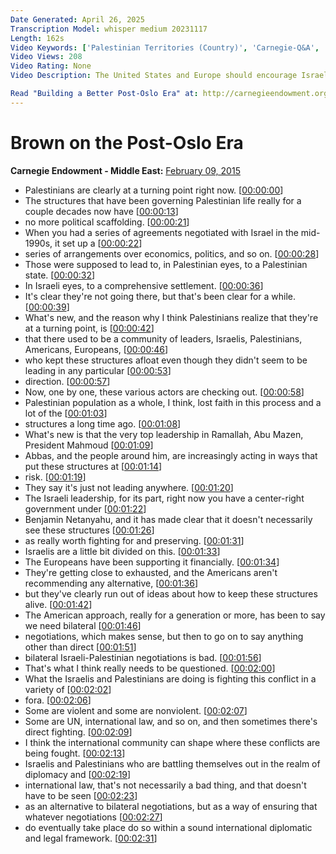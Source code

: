 ```yaml
---
Date Generated: April 26, 2025
Transcription Model: whisper medium 20231117
Length: 162s
Video Keywords: ['Palestinian Territories (Country)', 'Carnegie-Q&A', 'Oslo agreement']
Video Views: 208
Video Rating: None
Video Description: The United States and Europe should encourage Israeli and Palestinian leaders to use international organizations and law as an alternative to violence.

Read "Building a Better Post-Oslo Era" at: http://carnegieendowment.org/2015/02/04/building-better-post-oslo-era/i15g
---
```


# Brown on the Post-Oslo Era
**Carnegie Endowment - Middle East:** [February 09, 2015](https://www.youtube.com/watch?v=dQMGov8lB7E)
*  Palestinians are clearly at a turning point right now. [[00:00:00](https://www.youtube.com/watch?v=dQMGov8lB7E&t=0.0s)]
*  The structures that have been governing Palestinian life really for a couple decades now have [[00:00:13](https://www.youtube.com/watch?v=dQMGov8lB7E&t=13.96s)]
*  no more political scaffolding. [[00:00:21](https://www.youtube.com/watch?v=dQMGov8lB7E&t=21.36s)]
*  When you had a series of agreements negotiated with Israel in the mid-1990s, it set up a [[00:00:22](https://www.youtube.com/watch?v=dQMGov8lB7E&t=22.92s)]
*  series of arrangements over economics, politics, and so on. [[00:00:28](https://www.youtube.com/watch?v=dQMGov8lB7E&t=28.28s)]
*  Those were supposed to lead to, in Palestinian eyes, to a Palestinian state. [[00:00:32](https://www.youtube.com/watch?v=dQMGov8lB7E&t=32.28s)]
*  In Israeli eyes, to a comprehensive settlement. [[00:00:36](https://www.youtube.com/watch?v=dQMGov8lB7E&t=36.68s)]
*  It's clear they're not going there, but that's been clear for a while. [[00:00:39](https://www.youtube.com/watch?v=dQMGov8lB7E&t=39.08s)]
*  What's new, and the reason why I think Palestinians realize that they're at a turning point, is [[00:00:42](https://www.youtube.com/watch?v=dQMGov8lB7E&t=42.28s)]
*  that there used to be a community of leaders, Israelis, Palestinians, Americans, Europeans, [[00:00:46](https://www.youtube.com/watch?v=dQMGov8lB7E&t=46.72s)]
*  who kept these structures afloat even though they didn't seem to be leading in any particular [[00:00:53](https://www.youtube.com/watch?v=dQMGov8lB7E&t=53.08s)]
*  direction. [[00:00:57](https://www.youtube.com/watch?v=dQMGov8lB7E&t=57.44s)]
*  Now, one by one, these various actors are checking out. [[00:00:58](https://www.youtube.com/watch?v=dQMGov8lB7E&t=58.44s)]
*  Palestinian population as a whole, I think, lost faith in this process and a lot of the [[00:01:03](https://www.youtube.com/watch?v=dQMGov8lB7E&t=63.519999999999996s)]
*  structures a long time ago. [[00:01:08](https://www.youtube.com/watch?v=dQMGov8lB7E&t=68.12s)]
*  What's new is that the very top leadership in Ramallah, Abu Mazen, President Mahmoud [[00:01:09](https://www.youtube.com/watch?v=dQMGov8lB7E&t=69.72s)]
*  Abbas, and the people around him, are increasingly acting in ways that put these structures at [[00:01:14](https://www.youtube.com/watch?v=dQMGov8lB7E&t=74.92s)]
*  risk. [[00:01:19](https://www.youtube.com/watch?v=dQMGov8lB7E&t=79.56s)]
*  They say it's just not leading anywhere. [[00:01:20](https://www.youtube.com/watch?v=dQMGov8lB7E&t=80.56s)]
*  The Israeli leadership, for its part, right now you have a center-right government under [[00:01:22](https://www.youtube.com/watch?v=dQMGov8lB7E&t=82.03999999999999s)]
*  Benjamin Netanyahu, and it has made clear that it doesn't necessarily see these structures [[00:01:26](https://www.youtube.com/watch?v=dQMGov8lB7E&t=86.36s)]
*  as really worth fighting for and preserving. [[00:01:31](https://www.youtube.com/watch?v=dQMGov8lB7E&t=91.0s)]
*  Israelis are a little bit divided on this. [[00:01:33](https://www.youtube.com/watch?v=dQMGov8lB7E&t=93.0s)]
*  The Europeans have been supporting it financially. [[00:01:34](https://www.youtube.com/watch?v=dQMGov8lB7E&t=94.91999999999999s)]
*  They're getting close to exhausted, and the Americans aren't recommending any alternative, [[00:01:36](https://www.youtube.com/watch?v=dQMGov8lB7E&t=96.83999999999999s)]
*  but they've clearly run out of ideas about how to keep these structures alive. [[00:01:42](https://www.youtube.com/watch?v=dQMGov8lB7E&t=102.11999999999999s)]
*  The American approach, really for a generation or more, has been to say we need bilateral [[00:01:46](https://www.youtube.com/watch?v=dQMGov8lB7E&t=106.36s)]
*  negotiations, which makes sense, but then to go on to say anything other than direct [[00:01:51](https://www.youtube.com/watch?v=dQMGov8lB7E&t=111.84s)]
*  bilateral Israeli-Palestinian negotiations is bad. [[00:01:56](https://www.youtube.com/watch?v=dQMGov8lB7E&t=116.72s)]
*  That's what I think really needs to be questioned. [[00:02:00](https://www.youtube.com/watch?v=dQMGov8lB7E&t=120.2s)]
*  What the Israelis and Palestinians are doing is fighting this conflict in a variety of [[00:02:02](https://www.youtube.com/watch?v=dQMGov8lB7E&t=122.64s)]
*  fora. [[00:02:06](https://www.youtube.com/watch?v=dQMGov8lB7E&t=126.72s)]
*  Some are violent and some are nonviolent. [[00:02:07](https://www.youtube.com/watch?v=dQMGov8lB7E&t=127.72s)]
*  Some are UN, international law, and so on, and then sometimes there's direct fighting. [[00:02:09](https://www.youtube.com/watch?v=dQMGov8lB7E&t=129.56s)]
*  I think the international community can shape where these conflicts are being fought. [[00:02:13](https://www.youtube.com/watch?v=dQMGov8lB7E&t=133.52s)]
*  Israelis and Palestinians who are battling themselves out in the realm of diplomacy and [[00:02:19](https://www.youtube.com/watch?v=dQMGov8lB7E&t=139.08s)]
*  international law, that's not necessarily a bad thing, and that doesn't have to be seen [[00:02:23](https://www.youtube.com/watch?v=dQMGov8lB7E&t=143.0s)]
*  as an alternative to bilateral negotiations, but as a way of ensuring that whatever negotiations [[00:02:27](https://www.youtube.com/watch?v=dQMGov8lB7E&t=147.08s)]
*  do eventually take place do so within a sound international diplomatic and legal framework. [[00:02:31](https://www.youtube.com/watch?v=dQMGov8lB7E&t=151.84s)]
